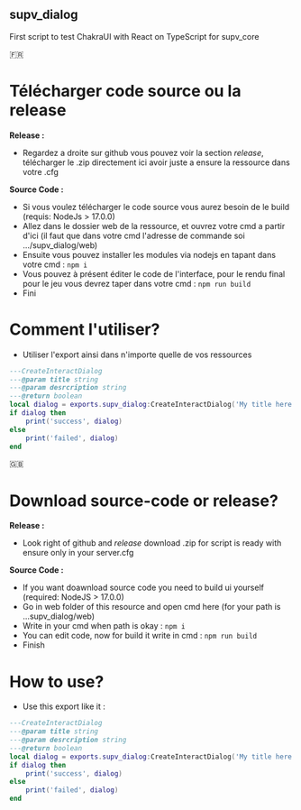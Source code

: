 ## supv_dialog
First script to test ChakraUI with React on TypeScript for supv_core

:fr:

# Télécharger code source ou la release

__Release :__
- Regardez a droite sur github vous pouvez voir la section *release*, télécharger le .zip directement ici avoir juste a ensure la ressource dans votre .cfg

__Source Code :__
- Si vous voulez télécharger le code source vous aurez besoin de le build (requis: NodeJs > 17.0.0)
- Allez dans le dossier web de la ressource, et ouvrez votre cmd a partir d'ici (il faut que dans votre cmd l'adresse de commande soi .../supv_dialog/web)
- Ensuite vous pouvez installer les modules via nodejs en tapant dans votre cmd : ``npm i``
- Vous pouvez à présent éditer le code de l'interface, pour le rendu final pour le jeu vous devrez taper dans votre cmd : ``npm run build``
- Fini

# Comment l'utiliser?

- Utiliser l'export ainsi dans n'importe quelle de vos ressources
```lua
---CreateInteractDialog
---@param title string
---@param desrcription string
---@return boolean
local dialog = exports.supv_dialog:CreateInteractDialog('My title here', 'My description here')
if dialog then
    print('success', dialog)
else
    print('failed', dialog)
end
```

:uk:

# Download source-code or release?

__Release :__
- Look right of github and *release* download .zip for script is ready with ensure only in your server.cfg 

__Source Code :__
- If you want doawnload source code you need to build ui yourself (required: NodeJS > 17.0.0)
- Go in web folder of this resource and open cmd here (for your path is ...supv_dialog/web)
- Write in your cmd when path is okay : ``npm i``
- You can edit code, now for build it write in cmd : ``npm run build``
- Finish

# How to use?

- Use this export like it :
```lua
---CreateInteractDialog
---@param title string
---@param desrcription string
---@return boolean
local dialog = exports.supv_dialog:CreateInteractDialog('My title here', 'My description here')
if dialog then
    print('success', dialog)
else
    print('failed', dialog)
end
```
